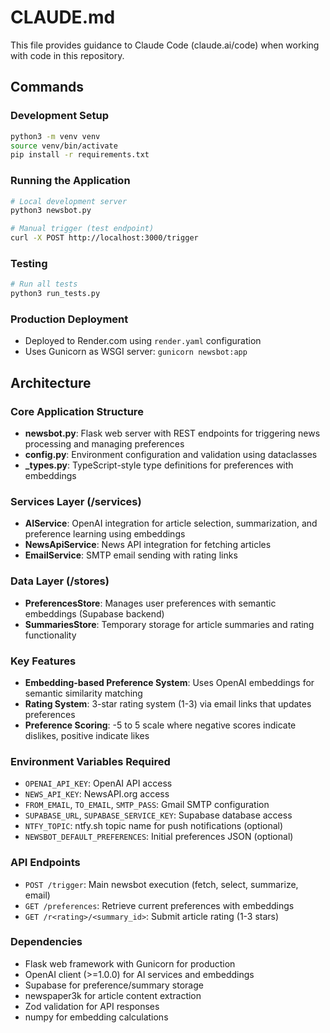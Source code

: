# CLAUDE.md

This file provides guidance to Claude Code (claude.ai/code) when working with code in this repository.

## Commands

### Development Setup
```bash
python3 -m venv venv
source venv/bin/activate
pip install -r requirements.txt
```

### Running the Application
```bash
# Local development server
python3 newsbot.py

# Manual trigger (test endpoint)
curl -X POST http://localhost:3000/trigger
```

### Testing
```bash
# Run all tests
python3 run_tests.py
```

### Production Deployment
- Deployed to Render.com using `render.yaml` configuration
- Uses Gunicorn as WSGI server: `gunicorn newsbot:app`

## Architecture

### Core Application Structure
- **newsbot.py**: Flask web server with REST endpoints for triggering news processing and managing preferences
- **config.py**: Environment configuration and validation using dataclasses
- **_types.py**: TypeScript-style type definitions for preferences with embeddings

### Services Layer (/services)
- **AIService**: OpenAI integration for article selection, summarization, and preference learning using embeddings
- **NewsApiService**: News API integration for fetching articles
- **EmailService**: SMTP email sending with rating links

### Data Layer (/stores)
- **PreferencesStore**: Manages user preferences with semantic embeddings (Supabase backend)
- **SummariesStore**: Temporary storage for article summaries and rating functionality

### Key Features
- **Embedding-based Preference System**: Uses OpenAI embeddings for semantic similarity matching
- **Rating System**: 3-star rating system (1-3) via email links that updates preferences
- **Preference Scoring**: -5 to 5 scale where negative scores indicate dislikes, positive indicate likes

### Environment Variables Required
- `OPENAI_API_KEY`: OpenAI API access
- `NEWS_API_KEY`: NewsAPI.org access
- `FROM_EMAIL`, `TO_EMAIL`, `SMTP_PASS`: Gmail SMTP configuration
- `SUPABASE_URL`, `SUPABASE_SERVICE_KEY`: Supabase database access
- `NTFY_TOPIC`: ntfy.sh topic name for push notifications (optional)
- `NEWSBOT_DEFAULT_PREFERENCES`: Initial preferences JSON (optional)

### API Endpoints
- `POST /trigger`: Main newsbot execution (fetch, select, summarize, email)
- `GET /preferences`: Retrieve current preferences with embeddings
- `GET /r<rating>/<summary_id>`: Submit article rating (1-3 stars)

### Dependencies
- Flask web framework with Gunicorn for production
- OpenAI client (>=1.0.0) for AI services and embeddings
- Supabase for preference/summary storage
- newspaper3k for article content extraction
- Zod validation for API responses
- numpy for embedding calculations
